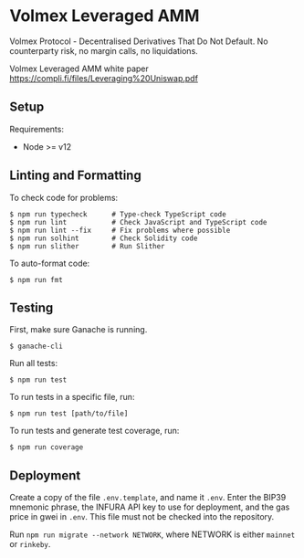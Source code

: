 # Volmex Leveraged AMM

Volmex Protocol - Decentralised Derivatives That Do Not Default. No counterparty risk, no margin
calls, no liquidations.

Volmex Leveraged AMM white paper https://compli.fi/files/Leveraging%20Uniswap.pdf

## Setup

Requirements:

- Node >= v12

## Linting and Formatting

To check code for problems:

```
$ npm run typecheck      # Type-check TypeScript code
$ npm run lint           # Check JavaScript and TypeScript code
$ npm run lint --fix     # Fix problems where possible
$ npm run solhint        # Check Solidity code
$ npm run slither        # Run Slither
```

To auto-format code:

```
$ npm run fmt
```

## Testing

First, make sure Ganache is running.

```
$ ganache-cli
```

Run all tests:

```
$ npm run test
```

To run tests in a specific file, run:

```
$ npm run test [path/to/file]
```

To run tests and generate test coverage, run:

```
$ npm run coverage
```

## Deployment

Create a copy of the file `.env.template`, and name it `.env`. Enter the BIP39
mnemonic phrase, the INFURA API key to use for deployment, and the gas price in
gwei in `.env`. This file must not be checked into the repository.

Run `npm run migrate --network NETWORK`, where NETWORK is either `mainnet` or
`rinkeby`.
